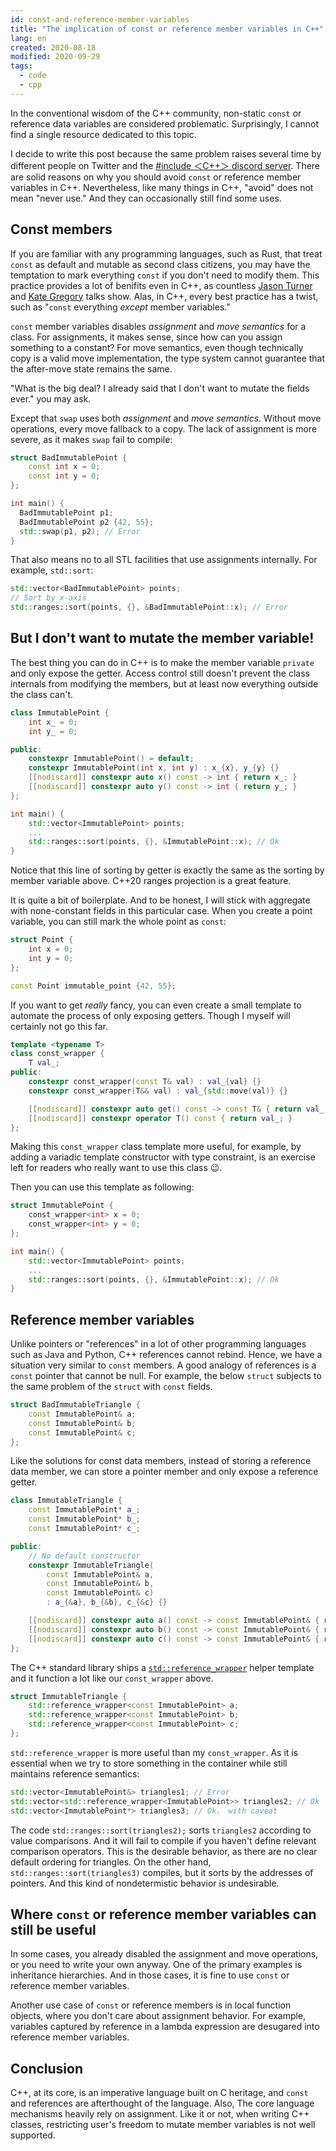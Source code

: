```yaml
---
id: const-and-reference-member-variables
title: "The implication of const or reference member variables in C++"
lang: en
created: 2020-08-18
modified: 2020-09-29
tags:
  - code
  - cpp
---
```


In the conventional wisdom of the C++ community,
non-static `const` or reference data variables are considered problematic.
Surprisingly, I cannot find a single resource dedicated to this topic.

I decide to write this post because the same problem raises several time by different people on Twitter and the [#include ＜C++＞ discord server](https://discord.com/invite/ZPErMGW).
There are solid reasons on why you should avoid `const` or reference member variables in C++.
Nevertheless, like many things in C++, "avoid" does not mean "never use."
And they can occasionally still find some uses.

## Const members

If you are familiar with any programming languages, such as Rust, that treat `const` as default and mutable as second class citizens, you may have the temptation to mark everything `const` if you don't need to modify them.
This practice provides a lot of benifits even in C++, as countless [Jason Turner](https://bsky.app/profile/lefticus.bsky.social) and [Kate Gregory](https://bsky.app/profile/gregcons.bsky.social) talks show.
Alas, in C++, every best practice has a twist, such as "`const` everything _except_ member variables."

`const` member variables disables _assignment_ and _move semantics_ for a class.
For assignments, it makes sense, since how can you assign something to a constant?
For move semantics, even though technically copy is a valid move implementation, the type system cannot guarantee that the after-move state remains the same.

"What is the big deal? I already said that I don't want to mutate the fields ever." you may ask.

Except that `swap` uses both _assignment_ and _move semantics_.
Without move operations, every move fallback to a copy.
The lack of assignment is more severe,
as it makes `swap` fail to compile:

```cpp
struct BadImmutablePoint {
    const int x = 0;
    const int y = 0;
};

int main() {
  BadImmutablePoint p1;
  BadImmutablePoint p2 {42, 55};
  std::swap(p1, p2); // Error
}
```

That also means no to all STL facilities that use assignments internally.
For example, `std::sort`:

```cpp
std::vector<BadImmutablePoint> points;
// Sort by x-axis
std::ranges::sort(points, {}, &BadImmutablePoint::x); // Error
```

## But I don't want to mutate the member variable!

The best thing you can do in C++ is to make the member variable `private` and only expose the getter.
Access control still doesn't prevent the class internals from modifying the members, but at least now everything outside the class can't.

```cpp
class ImmutablePoint {
    int x_ = 0;
    int y_ = 0;

public:
    constexpr ImmutablePoint() = default;
    constexpr ImmutablePoint(int x, int y) : x_{x}, y_{y} {}
    [[nodiscard]] constexpr auto x() const -> int { return x_; }
    [[nodiscard]] constexpr auto y() const -> int { return y_; }
};

int main() {
    std::vector<ImmutablePoint> points;
    ...
    std::ranges::sort(points, {}, &ImmutablePoint::x); // Ok
}
```

<span class="side-note">

Notice that this line of sorting by getter is exactly the same as the sorting by member variable above.
C++20 ranges projection is a great feature.

</span>

It is quite a bit of boilerplate.
And to be honest, I will stick with aggregate with none-constant fields in this particular case.
When you create a point variable, you can still mark the whole point as `const`:

```cpp
struct Point {
    int x = 0;
    int y = 0;
};

const Point immutable_point {42, 55};
```

If you want to get _really_ fancy, you can even create a small template to automate the process of only exposing getters.
Though I myself will certainly not go this far.

```cpp
template <typename T>
class const_wrapper {
    T val_;
public:
    constexpr const_wrapper(const T& val) : val_{val} {}
    constexpr const_wrapper(T&& val) : val_{std::move(val)} {}

    [[nodiscard]] constexpr auto get() const -> const T& { return val_; }
    [[nodiscard]] constexpr operator T() const { return val_; }
};
```

<span class="side-note">

Making this `const_wrapper` class template more useful,
for example, by adding a variadic template constructor with type constraint,
is an exercise left for readers who really want to use this class 😉.

</span>

Then you can use this template as following:

```cpp
struct ImmutablePoint {
    const_wrapper<int> x = 0;
    const_wrapper<int> y = 0;
};

int main() {
    std::vector<ImmutablePoint> points;
    ...
    std::ranges::sort(points, {}, &ImmutablePoint::x); // Ok
}
```

## Reference member variables

Unlike pointers or "references" in a lot of other programming languages such as Java and Python,
C++ references cannot rebind.
Hence, we have a situation very similar to `const` members.
A good analogy of references is a `const` pointer that cannot be null.
For example, the below `struct` subjects to the same problem of the `struct` with `const` fields.

```cpp
struct BadImmutableTriangle {
    const ImmutablePoint& a;
    const ImmutablePoint& b;
    const ImmutablePoint& c;
};
```

Like the solutions for const data members,
instead of storing a reference data member,
we can store a pointer member and only expose a reference getter.

```cpp
class ImmutableTriangle {
    const ImmutablePoint* a_;
    const ImmutablePoint* b_;
    const ImmutablePoint* c_;

public:
    // No default constructor
    constexpr ImmutableTriangle(
        const ImmutablePoint& a,
        const ImmutablePoint& b,
        const ImmutablePoint& c)
        : a_{&a}, b_{&b}, c_{&c} {}

    [[nodiscard]] constexpr auto a() const -> const ImmutablePoint& { return *a_; }
    [[nodiscard]] constexpr auto b() const -> const ImmutablePoint& { return *b_; }
    [[nodiscard]] constexpr auto c() const -> const ImmutablePoint& { return *c_; }
};
```

The C++ standard library ships a [`std::reference_wrapper`](https://en.cppreference.com/w/cpp/utility/functional/reference_wrapper) helper template and it function a lot like our `const_wrapper` above.

```cpp
struct ImmutableTriangle {
    std::reference_wrapper<const ImmutablePoint> a;
    std::reference_wrapper<const ImmutablePoint> b;
    std::reference_wrapper<const ImmutablePoint> c;
};
```

`std::reference_wrapper` is more useful than my `const_wrapper`.
As it is essential when we try to store something in the container while still maintains reference semantics:

```cpp
std::vector<ImmutablePoint&> triangles1; // Error
std::vector<std::reference_wrapper<ImmutablePoint>> triangles2; // Ok
std::vector<ImmutablePoint*> triangles3; // Ok， with caveat
```

The code `std::ranges::sort(triangles2);` sorts `triangles2` according to value comparisons.
And it will fail to compile if you haven't define relevant comparison operators.
This is the desirable behavior, as there are no clear default ordering for triangles.
On the other hand, `std::ranges::sort(triangles3)` compiles,
but it sorts by the addresses of pointers.
And this kind of nondetermistic behavior is undesirable.

## Where `const` or reference member variables can still be useful

In some cases,
you already disabled the assignment and move operations, or you need to write your own anyway.
One of the primary examples is inheritance hierarchies.
And in those cases, it is fine to use `const` or reference member variables.

Another use case of `const` or reference members is in local function objects,
where you don't care about assignment behavior.
For example, variables captured by reference in a lambda expression
are desugared into reference member variables.

## Conclusion

C++, at its core, is an imperative language built on C heritage, and `const` and references are afterthought of the language.
Also, The core language mechanisms heavily rely on assignment. Like it or not, when writing C++ classes, restricting user's freedom to mutate member variables is not well supported.
